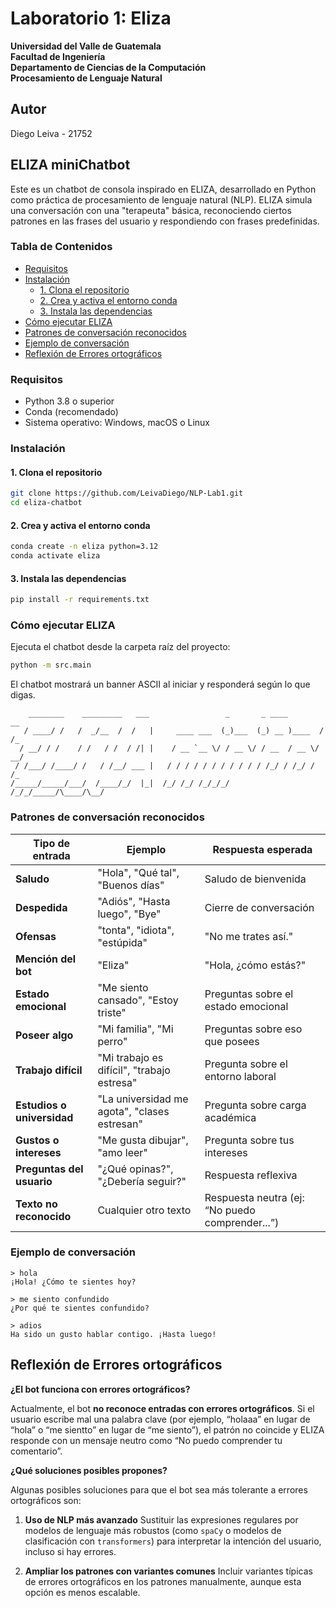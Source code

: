 # Laboratorio 1: Eliza

**Universidad del Valle de Guatemala**  
**Facultad de Ingeniería**  
**Departamento de Ciencias de la Computación**  
**Procesamiento de Lenguaje Natural**

## Autor

Diego Leiva - 21752

## ELIZA miniChatbot

Este es un chatbot de consola inspirado en ELIZA, desarrollado en Python como práctica de procesamiento de lenguaje natural (NLP). ELIZA simula una conversación con una "terapeuta" básica, reconociendo ciertos patrones en las frases del usuario y respondiendo con frases predefinidas.

### Tabla de Contenidos

- [Requisitos](#requisitos)
- [Instalación](#instalación)
  - [1. Clona el repositorio](#1-clona-el-repositorio)
  - [2. Crea y activa el entorno conda](#2-crea-y-activa-el-entorno-conda)
  - [3. Instala las dependencias](#3-instala-las-dependencias)
- [Cómo ejecutar ELIZA](#cómo-ejecutar-eliza)
- [Patrones de conversación reconocidos](#patrones-de-conversación-reconocidos)
- [Ejemplo de conversación](#ejemplo-de-conversación)
- [Reflexión de Errores ortográficos](#reflexión-de-errores-ortográficos)

### Requisitos

- Python 3.8 o superior
- Conda (recomendado)
- Sistema operativo: Windows, macOS o Linux

### Instalación

#### 1. Clona el repositorio

```bash
git clone https://github.com/LeivaDiego/NLP-Lab1.git
cd eliza-chatbot
```

#### 2. Crea y activa el entorno conda

```bash
conda create -n eliza python=3.12
conda activate eliza
```

#### 3. Instala las dependencias

```bash
pip install -r requirements.txt
```

### Cómo ejecutar ELIZA

Ejecuta el chatbot desde la carpeta raíz del proyecto:

```bash
python -m src.main
```

El chatbot mostrará un banner ASCII al iniciar y responderá según lo que digas.

```text
    ________    _________   ___                 _       _ ____        __
   / ____/ /   /  _/__  /  /   |     ____ ___  (_)___  (_) __ )____  / /_
  / __/ / /    / /   / /  / /| |    / __ `__ \/ / __ \/ / __  / __ \/ __/
 / /___/ /____/ /   / /__/ ___ |   / / / / / / / / / / / /_/ / /_/ / /_
/_____/_____/___/  /____/_/  |_|  /_/ /_/ /_/_/_/ /_/_/_____/\____/\__/

```

### Patrones de conversación reconocidos

| Tipo de entrada            | Ejemplo                                      | Respuesta esperada                              |
| -------------------------- | -------------------------------------------- | ----------------------------------------------- |
| **Saludo**                 | "Hola", "Qué tal", "Buenos días"             | Saludo de bienvenida                            |
| **Despedida**              | "Adiós", "Hasta luego", "Bye"                | Cierre de conversación                          |
| **Ofensas**                | "tonta", "idiota", "estúpida"                | "No me trates así."                             |
| **Mención del bot**        | "Eliza"                                      | "Hola, ¿cómo estás?"                            |
| **Estado emocional**       | "Me siento cansado", "Estoy triste"          | Preguntas sobre el estado emocional             |
| **Poseer algo**            | "Mi familia", "Mi perro"                     | Preguntas sobre eso que posees                  |
| **Trabajo difícil**        | "Mi trabajo es difícil", "trabajo estresa"   | Pregunta sobre el entorno laboral               |
| **Estudios o universidad** | "La universidad me agota", "clases estresan" | Pregunta sobre carga académica                  |
| **Gustos o intereses**     | "Me gusta dibujar", "amo leer"               | Pregunta sobre tus intereses                    |
| **Preguntas del usuario**  | "¿Qué opinas?", "¿Debería seguir?"           | Respuesta reflexiva                             |
| **Texto no reconocido**    | Cualquier otro texto                         | Respuesta neutra (ej: “No puedo comprender...”) |

### Ejemplo de conversación

```text
> hola
¡Hola! ¿Cómo te sientes hoy?

> me siento confundido
¿Por qué te sientes confundido?

> adios
Ha sido un gusto hablar contigo. ¡Hasta luego!
```

## Reflexión de Errores ortográficos

**¿El bot funciona con errores ortográficos?**

Actualmente, el bot **no reconoce entradas con errores ortográficos**. Si el usuario escribe mal una palabra clave (por ejemplo, “holaaa” en lugar de “hola” o “me sientto” en lugar de “me siento”), el patrón no coincide y ELIZA responde con un mensaje neutro como “No puedo comprender tu comentario”.

**¿Qué soluciones posibles propones?**

Algunas posibles soluciones para que el bot sea más tolerante a errores ortográficos son:

1. **Uso de NLP más avanzado**
   Sustituir las expresiones regulares por modelos de lenguaje más robustos (como `spaCy` o modelos de clasificación con `transformers`) para interpretar la intención del usuario, incluso si hay errores.

2. **Ampliar los patrones con variantes comunes**
   Incluir variantes típicas de errores ortográficos en los patrones manualmente, aunque esta opción es menos escalable.
